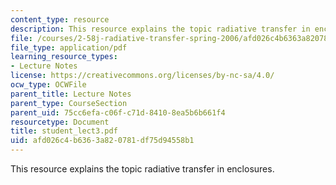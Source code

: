 ```yaml
---
content_type: resource
description: This resource explains the topic radiative transfer in enclosures.
file: /courses/2-58j-radiative-transfer-spring-2006/afd026c4b6363a820781df75d94558b1_student_lect3.pdf
file_type: application/pdf
learning_resource_types:
- Lecture Notes
license: https://creativecommons.org/licenses/by-nc-sa/4.0/
ocw_type: OCWFile
parent_title: Lecture Notes
parent_type: CourseSection
parent_uid: 75cc6efa-c06f-c71d-8410-8ea5b6b661f4
resourcetype: Document
title: student_lect3.pdf
uid: afd026c4-b636-3a82-0781-df75d94558b1
---
```

This resource explains the topic radiative transfer in enclosures.